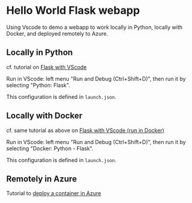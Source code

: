 # Hello World Flask webapp

Using Vscode to demo a webapp to work locally in Python, locally with Docker, and deployed remotely to Azure.

## Locally in Python

cf. tutorial on [Flask with VScode](https://code.visualstudio.com/docs/python/tutorial-flask)

Run in VScode: left menu "Run and Debug (Ctrl+Shift+D)", then run it by selecting "Python: Flask".

This configuration is defined in `launch.json`.

## Locally with Docker

cf. same tutorial as above on [Flask with VScode (run in Docker)](https://code.visualstudio.com/docs/python/tutorial-flask#_create-a-container-for-a-flask-app-using-the-docker-extension)

Run in VScode: left menu "Run and Debug (Ctrl+Shift+D)", then run it by selecting "Docker: Python - Flask".

This configuration is defined in `launch.json`.

## Remotely in Azure

Tutorial to [deploy a container in Azure](https://docs.microsoft.com/en-us/learn/modules/deploy-run-container-app-service/)